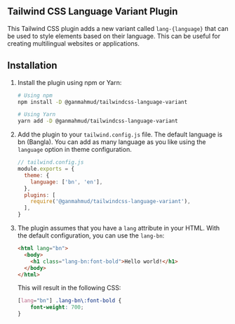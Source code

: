 ## Tailwind CSS Language Variant Plugin

This Tailwind CSS plugin adds a new variant called `lang-{language}` that can be used to style elements based on their language. This can be useful for creating multilingual websites or applications.

## Installation

1. Install the plugin using npm or Yarn:

    ```bash
    # Using npm
    npm install -D @ganmahmud/tailwindcss-language-variant

    # Using Yarn
    yarn add -D @ganmahmud/tailwindcss-language-variant
    ```
2. Add the plugin to your `tailwind.config.js` file. The default language is bn (Bangla). You can add as many language as you like using the `language` option in theme configuration.

    ```js
    // tailwind.config.js
    module.exports = {
      theme: {
        language: ['bn', 'en'],
      },
      plugins: [
        require('@ganmahmud/tailwindcss-language-variant'),
      ],
    }
    ```
3. The plugin assumes that you have a `lang` attribute in your HTML. With the default configuration, you can use the `lang-bn`:

    ```html
    <html lang="bn">
      <body>
        <h1 class="lang-bn:font-bold">Hello world!</h1>
      </body>
    </html>
    ```

    This will result in the following CSS:
    
    ```css
    [lang="bn"] .lang-bn\:font-bold {
        font-weight: 700;
    }
    ```

    